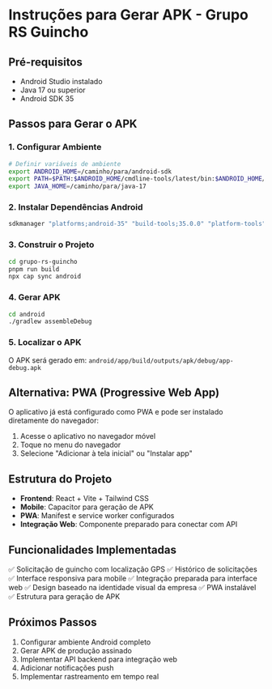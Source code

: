 # Instruções para Gerar APK - Grupo RS Guincho

## Pré-requisitos
- Android Studio instalado
- Java 17 ou superior
- Android SDK 35

## Passos para Gerar o APK

### 1. Configurar Ambiente
```bash
# Definir variáveis de ambiente
export ANDROID_HOME=/caminho/para/android-sdk
export PATH=$PATH:$ANDROID_HOME/cmdline-tools/latest/bin:$ANDROID_HOME/platform-tools
export JAVA_HOME=/caminho/para/java-17
```

### 2. Instalar Dependências Android
```bash
sdkmanager "platforms;android-35" "build-tools;35.0.0" "platform-tools"
```

### 3. Construir o Projeto
```bash
cd grupo-rs-guincho
pnpm run build
npx cap sync android
```

### 4. Gerar APK
```bash
cd android
./gradlew assembleDebug
```

### 5. Localizar o APK
O APK será gerado em:
`android/app/build/outputs/apk/debug/app-debug.apk`

## Alternativa: PWA (Progressive Web App)

O aplicativo já está configurado como PWA e pode ser instalado diretamente do navegador:

1. Acesse o aplicativo no navegador móvel
2. Toque no menu do navegador
3. Selecione "Adicionar à tela inicial" ou "Instalar app"

## Estrutura do Projeto

- **Frontend**: React + Vite + Tailwind CSS
- **Mobile**: Capacitor para geração de APK
- **PWA**: Manifest e service worker configurados
- **Integração Web**: Componente preparado para conectar com API

## Funcionalidades Implementadas

✅ Solicitação de guincho com localização GPS
✅ Histórico de solicitações
✅ Interface responsiva para mobile
✅ Integração preparada para interface web
✅ Design baseado na identidade visual da empresa
✅ PWA instalável
✅ Estrutura para geração de APK

## Próximos Passos

1. Configurar ambiente Android completo
2. Gerar APK de produção assinado
3. Implementar API backend para integração web
4. Adicionar notificações push
5. Implementar rastreamento em tempo real

